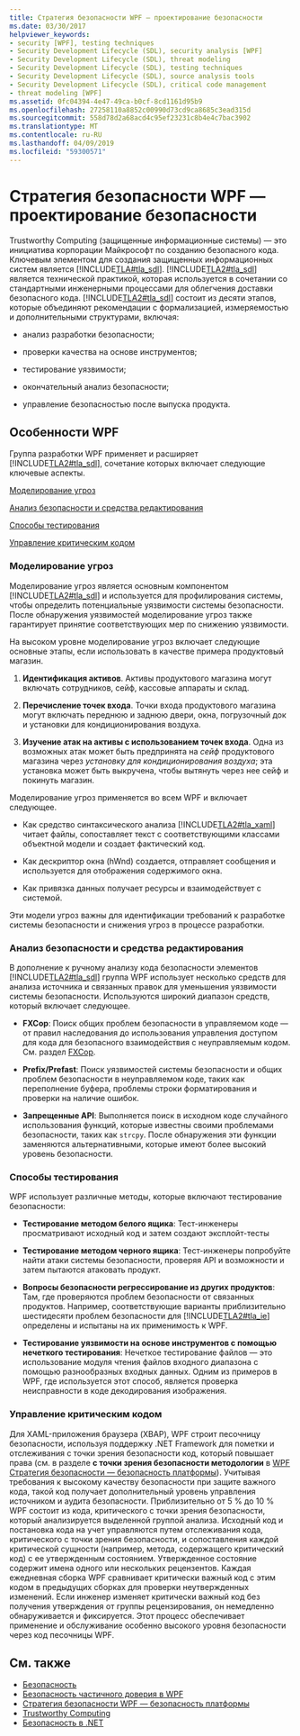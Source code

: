 ```yaml
---
title: Стратегия безопасности WPF — проектирование безопасности
ms.date: 03/30/2017
helpviewer_keywords:
- security [WPF], testing techniques
- Security Development Lifecycle (SDL), security analysis [WPF]
- Security Development Lifecycle (SDL), threat modeling
- Security Development Lifecycle (SDL), testing techniques
- Security Development Lifecycle (SDL), source analysis tools
- Security Development Lifecycle (SDL), critical code management
- threat modeling [WPF]
ms.assetid: 0fc04394-4e47-49ca-b0cf-8cd1161d95b9
ms.openlocfilehash: 27258110a8852c00990d73cd9ca8685c3ead315d
ms.sourcegitcommit: 558d78d2a68acd4c95ef23231c8b4e4c7bac3902
ms.translationtype: MT
ms.contentlocale: ru-RU
ms.lasthandoff: 04/09/2019
ms.locfileid: "59300571"
---
```

# <a name="wpf-security-strategy---security-engineering"></a>Стратегия безопасности WPF — проектирование безопасности
Trustworthy Computing (защищенные информационные системы) — это инициатива корпорации Майкрософт по созданию безопасного кода. Ключевым элементом для создания защищенных информационных систем является [!INCLUDE[TLA#tla_sdl](../../../includes/tlasharptla-sdl-md.md)]. [!INCLUDE[TLA2#tla_sdl](../../../includes/tla2sharptla-sdl-md.md)] является технической практикой, которая используется в сочетании со стандартными инженерными процессами для облегчения доставки безопасного кода. [!INCLUDE[TLA2#tla_sdl](../../../includes/tla2sharptla-sdl-md.md)] состоит из десяти этапов, которые объединяют рекомендации с формализацией, измеряемостью и дополнительными структурами, включая:  
  
-   анализ разработки безопасности;  
  
-   проверки качества на основе инструментов;  
  
-   тестирование уязвимости;  
  
-   окончательный анализ безопасности;  
  
-   управление безопасностью после выпуска продукта.  
  
## <a name="wpf-specifics"></a>Особенности WPF  
 Группа разработки WPF применяет и расширяет [!INCLUDE[TLA2#tla_sdl](../../../includes/tla2sharptla-sdl-md.md)], сочетание которых включает следующие ключевые аспекты.  
  
 [Моделирование угроз](#threat_modeling)  
  
 [Анализ безопасности и средства редактирования](#tools)  
  
 [Способы тестирования](#techniques)  
  
 [Управление критическим кодом](#critical_code)  
  
<a name="threat_modeling"></a>   
### <a name="threat-modeling"></a>Моделирование угроз  
 Моделирование угроз является основным компонентом [!INCLUDE[TLA2#tla_sdl](../../../includes/tla2sharptla-sdl-md.md)] и используется для профилирования системы, чтобы определить потенциальные уязвимости системы безопасности. После обнаружения уязвимостей моделирование угроз также гарантирует принятие соответствующих мер по снижению уязвимости.  
  
 На высоком уровне моделирование угроз включает следующие основные этапы, если использовать в качестве примера продуктовый магазин.  
  
1. **Идентификация активов**. Активы продуктового магазина могут включать сотрудников, сейф, кассовые аппараты и склад.  
  
2. **Перечисление точек входа**. Точки входа продуктового магазина могут включать переднюю и заднюю двери, окна, погрузочный док и установки для кондиционирования воздуха.  
  
3. **Изучение атак на активы с использованием точек входа**. Одна из возможных атак может быть предпринята на *сейф* продуктового магазина через *установку для кондиционирования воздуха*; эта установка может быть выкручена, чтобы вытянуть через нее сейф и покинуть магазин.  
  
 Моделирование угроз применяется во всем WPF и включает следующее.  
  
-   Как средство синтаксического анализа [!INCLUDE[TLA2#tla_xaml](../../../includes/tla2sharptla-xaml-md.md)] читает файлы, сопоставляет текст с соответствующими классами объектной модели и создает фактический код.  
  
-   Как дескриптор окна (hWnd) создается, отправляет сообщения и используется для отображения содержимого окна.  
  
-   Как привязка данных получает ресурсы и взаимодействует с системой.  
  
 Эти модели угроз важны для идентификации требований к разработке системы безопасности и снижения угроз в процессе разработки.  
  
<a name="tools"></a>   
### <a name="source-analysis-and-editing-tools"></a>Анализ безопасности и средства редактирования  
 В дополнение к ручному анализу кода безопасности элементов [!INCLUDE[TLA2#tla_sdl](../../../includes/tla2sharptla-sdl-md.md)] группа  WPF использует несколько средств для анализа источника и связанных правок для уменьшения уязвимости системы безопасности. Используются широкий диапазон средств, который включает следующее.  
  
-   **FXCop**: Поиск общих проблем безопасности в управляемом коде — от правил наследования до использования управления доступом для кода для безопасного взаимодействия с неуправляемым кодом. См. раздел [FXCop](https://docs.microsoft.com/previous-versions/dotnet/netframework-3.0/bb429476%28v=vs.80%29).  
  
-   **Prefix/Prefast**: Поиск уязвимостей системы безопасности и общих проблем безопасности в неуправляемом коде, таких как переполнение буфера, проблемы строки форматирования и проверки на наличие ошибок.  
  
-   **Запрещенные API**: Выполняется поиск в исходном коде случайного использования функций, которые известны своими проблемами безопасности, таких как `strcpy`. После обнаружения эти функции заменяются альтернативными, которые имеют более высокий уровень безопасности.  
  
<a name="techniques"></a>   
### <a name="testing-techniques"></a>Способы тестирования  
 WPF использует различные методы, которые включают тестирование безопасности:  
  
-   **Тестирование методом белого ящика**: Тест-инженеры просматривают исходный код и затем создают эксплойт-тесты  
  
-   **Тестирование методом черного ящика**: Тест-инженеры попробуйте найти атаки системы безопасности, проверяя API и возможности и затем пытаются атаковать продукт.  
  
-   **Вопросы безопасности регрессирование из других продуктов**: Там, где проверяются проблем безопасности от связанных продуктов. Например, соответствующие варианты приблизительно шестидесяти проблем безопасности для [!INCLUDE[TLA2#tla_ie](../../../includes/tla2sharptla-ie-md.md)] определены и испытаны на их применимость к WPF.  
  
-   **Тестирование уязвимости на основе инструментов с помощью нечеткого тестирования**: Нечеткое тестирование файлов — это использование модуля чтения файлов входного диапазона с помощью разнообразных входных данных. Одним из примеров в WPF, где используется этот способ, является проверка неисправности в коде декодирования изображения.  
  
<a name="critical_code"></a>   
### <a name="critical-code-management"></a>Управление критическим кодом  
 Для XAML-приложения браузера (XBAP), WPF строит песочницу безопасности, используя поддержку .NET Framework для пометки и отслеживания с точки зрения безопасности код, который повышает права (см. в разделе **с точки зрения безопасности методологии** в [WPF Стратегия безопасности — безопасность платформы](wpf-security-strategy-platform-security.md)). Учитывая требования к высокому качеству безопасности при защите важного кода, такой код получает дополнительный уровень управления источником и аудита безопасности. Приблизительно от 5 % до 10 % WPF состоит из кода, критического с точки зрения безопасности, который анализируется выделенной группой анализа. Исходный код и постановка кода на учет управляются путем отслеживания кода, критического с точки зрения безопасности, и сопоставления каждой критической сущности (например, метода, содержащего критический код) с ее утвержденным состоянием. Утвержденное состояние содержит имена одного или нескольких рецензентов. Каждая ежедневная сборка WPF сравнивает критически важный код с этим кодом в предыдущих сборках для проверки неутвержденных изменений. Если инженер изменяет критически важный код без получения утверждения от группы рецензирования, он немедленно обнаруживается и фиксируется. Этот процесс обеспечивает применение и обслуживание особенно высокого уровня безопасности через код песочницы WPF.  
  
## <a name="see-also"></a>См. также

- [Безопасность](security-wpf.md)
- [Безопасность частичного доверия в WPF](wpf-partial-trust-security.md)
- [Стратегия безопасности WPF — безопасность платформы](wpf-security-strategy-platform-security.md)
- [Trustworthy Computing](https://www.microsoft.com/mscorp/twc/default.mspx)
- [Безопасность в .NET](../../standard/security/index.md)
